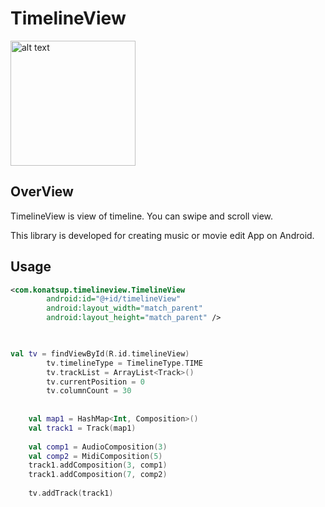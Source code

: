 # TimelineView
<img src="https://github.com/Konatsup/TimelineView/arts/screenshot.png" alt="alt text" style="width:200;height:200">

## OverView
TimelineView is view of timeline.
You can swipe and scroll view.

This library is developed for creating music or movie edit App on Android. 

## Usage

```xml
<com.konatsup.timelineview.TimelineView
        android:id="@+id/timelineView"
        android:layout_width="match_parent"
        android:layout_height="match_parent" />
     
```

```kotlin

val tv = findViewById(R.id.timelineView)
        tv.timelineType = TimelineType.TIME
        tv.trackList = ArrayList<Track>()
        tv.currentPosition = 0
        tv.columnCount = 30
        
        
    val map1 = HashMap<Int, Composition>()
    val track1 = Track(map1)
    
    val comp1 = AudioComposition(3)
    val comp2 = MidiComposition(5)
    track1.addComposition(3, comp1)
    track1.addComposition(7, comp2)     
    
    tv.addTrack(track1) 
                      
```
